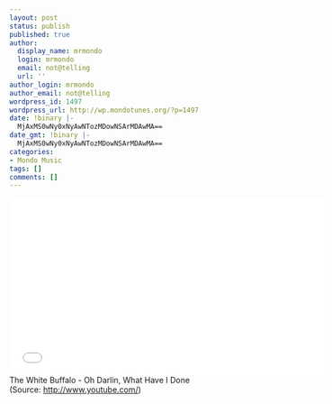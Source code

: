 ```yaml
---
layout: post
status: publish
published: true
author:
  display_name: mrmondo
  login: mrmondo
  email: not@telling
  url: ''
author_login: mrmondo
author_email: not@telling
wordpress_id: 1497
wordpress_url: http://wp.mondotunes.org/?p=1497
date: !binary |-
  MjAxMS0wNy0xNyAwNTozMDowNSArMDAwMA==
date_gmt: !binary |-
  MjAxMS0wNy0xNyAwNTozMDowNSArMDAwMA==
categories:
- Mondo Music
tags: []
comments: []
---
```

<iframe width="560" height="315" src="//www.youtube.com/embed/RGpTsxhLe7E" frameborder="0"> </iframe>
The White Buffalo - Oh Darlin, What Have I Done
<div class="attribution">(<span>Source:</span> <a href="http://www.youtube.com/">http://www.youtube.com/</a>)</div>
